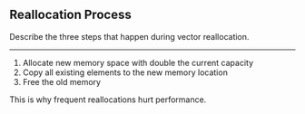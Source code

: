 ## Reallocation Process

Describe the three steps that happen during vector reallocation.

---

1. Allocate new memory space with double the current capacity
2. Copy all existing elements to the new memory location
3. Free the old memory

This is why frequent reallocations hurt performance.

